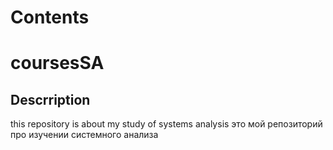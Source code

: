 # Contents




# coursesSA

## Descrription
this repository is about my study of systems analysis
это мой репозиторий про изучении системного анализа

